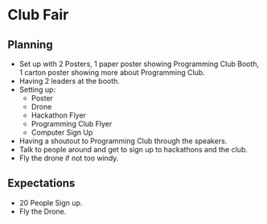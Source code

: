 # Club Fair

## Planning

- Set up with 2 Posters, 1 paper poster showing Programming Club Booth, 1 carton
 poster showing more about Programming Club.
- Having 2 leaders at the booth.
- Setting up:
  - Poster
  - Drone
  - Hackathon Flyer
  - Programming Club Flyer
  - Computer Sign Up
- Having a shoutout to Programming Club through the speakers.
- Talk to people around and get to sign up to hackathons and the club.
- Fly the drone if not too windy.

## Expectations

- 20 People Sign up.
- Fly the Drone.
